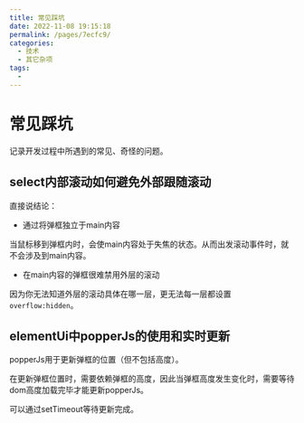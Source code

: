 ```yaml
---
title: 常见踩坑
date: 2022-11-08 19:15:18
permalink: /pages/7ecfc9/
categories:
  - 技术
  - 其它杂项
tags:
  - 
---
```

# 常见踩坑

记录开发过程中所遇到的常见、奇怪的问题。

<!-- more -->

## select内部滚动如何避免外部跟随滚动

直接说结论：

* 通过将弹框独立于main内容

当鼠标移到弹框内时，会使main内容处于失焦的状态。从而出发滚动事件时，就不会涉及到main内容。

* 在main内容的弹框很难禁用外层的滚动

因为你无法知道外层的滚动具体在哪一层，更无法每一层都设置`overflow:hidden`。

## elementUi中popperJs的使用和实时更新

popperJs用于更新弹框的位置（但不包括高度）。

在更新弹框位置时，需要依赖弹框的高度，因此当弹框高度发生变化时，需要等待dom高度加载完毕才能更新popperJs。

可以通过setTimeout等待更新完成。